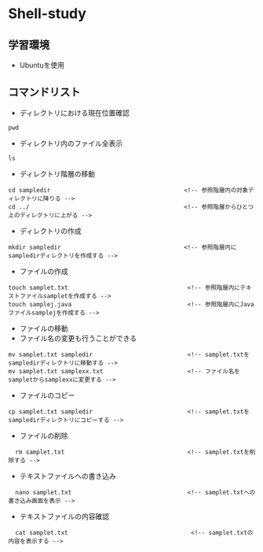 # Shell-study

## 学習環境
* Ubuntuを使用

## コマンドリスト 
* ディレクトリにおける現在位置確認
```
pwd
```

* ディレクトリ内のファイル全表示
```
ls
```

* ディレクトリ階層の移動
```
cd sampledir                                      <!-- 参照階層内の対象ディレクトリに降りる -->
cd ../                                            <!-- 参照階層からひとつ上のディレクトリに上がる -->
```

* ディレクトリの作成
```
mkdir sampledir                                   <!-- 参照階層内にsampledirディレクトリを作成する -->
```

* ファイルの作成
```
touch samplet.txt                                  <!-- 参照階層内にテキストファイルsampletを作成する -->
touch samplej.java                                 <!-- 参照階層内にJavaファイルsamplejを作成する -->
```

* ファイルの移動
* ファイル名の変更も行うことができる
```
mv samplet.txt sampledir                           <!-- samplet.txtをsampledirディレクトリに移動する -->
mv samplet.txt samplexx.txt                        <!-- ファイル名をsampletからsamplexxに変更する -->
```

* ファイルのコピー
```
cp samplet.txt sampledir                           <!-- samplet.txtをsampledirディレクトリにコピーする -->
```

* ファイルの削除
```
  rm samplet.txt                                   <!-- samplet.txtを削除する -->
```

* テキストファイルへの書き込み
```
  nano samplet.txt                                 <!-- samplet.txtへの書き込み画面を表示 -->
```

* テキストファイルの内容確認
```
  cat samplet.txt                                   <!-- samplet.txtの内容を表示する -->
```



